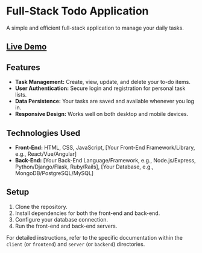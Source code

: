 # Full-Stack Todo Application

A simple and efficient full-stack application to manage your daily tasks.

## [Live Demo](https://full-stack-bookmark-manager.vercel.app/)

## Features

* **Task Management:** Create, view, update, and delete your to-do items.
* **User Authentication:** Secure login and registration for personal task lists.
* **Data Persistence:** Your tasks are saved and available whenever you log in.
* **Responsive Design:** Works well on both desktop and mobile devices.

## Technologies Used

* **Front-End:** HTML, CSS, JavaScript, [Your Front-End Framework/Library, e.g., React/Vue/Angular]
* **Back-End:** [Your Back-End Language/Framework, e.g., Node.js/Express, Python/Django/Flask, Ruby/Rails], [Your Database, e.g., MongoDB/PostgreSQL/MySQL]

## Setup

1.  Clone the repository.
2.  Install dependencies for both the front-end and back-end.
3.  Configure your database connection.
4.  Run the front-end and back-end servers.

For detailed instructions, refer to the specific documentation within the `client` (or `frontend`) and `server` (or `backend`) directories.